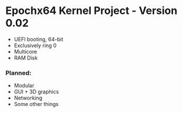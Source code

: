 # Epochx64 Kernel Project - Version 0.02
- UEFI booting, 64-bit
- Exclusively ring 0
- Multicore
- RAM Disk
### Planned: 
- Modular
- GUI + 3D graphics
- Networking
- Some other things
